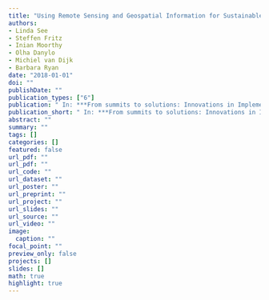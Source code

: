 ```yaml
---
title: "Using Remote Sensing and Geospatial Information for Sustainable Development"
authors: 
- Linda See
- Steffen Fritz
- Inian Moorthy
- Olha Danylo
- Michiel van Dijk
- Barbara Ryan
date: "2018-01-01"
doi: ""
publishDate: ""
publication_types: ["6"]
publication: " In: ***From summits to solutions: Innovations in Implementing the Sustainable Development Goals***. Ed. by Raj M. Desai, Hiroshi Kato, Homi Kharas, John W. McArthur. Washington, D.C.: Brookings Institution Press, pp. 172--198"
publication_short: " In: ***From summits to solutions: Innovations in Implementing the Sustainable Development Goals***. Ed. by Raj M. Desai, Hiroshi Kato, Homi Kharas, John W. McArthur. Washington, D.C.: Brookings Institution Press, pp. 172--198"
abstract: ""
summary: ""
tags: []
categories: []
featured: false
url_pdf: ""
url_pdf: ""
url_code: ""
url_dataset: ""
url_poster: ""
url_preprint: ""
url_project: ""
url_slides: ""
url_source: ""
url_video: ""
image: 
  caption: ""
focal_point: ""
preview_only: false
projects: []
slides: []
math: true
highlight: true
---
```

